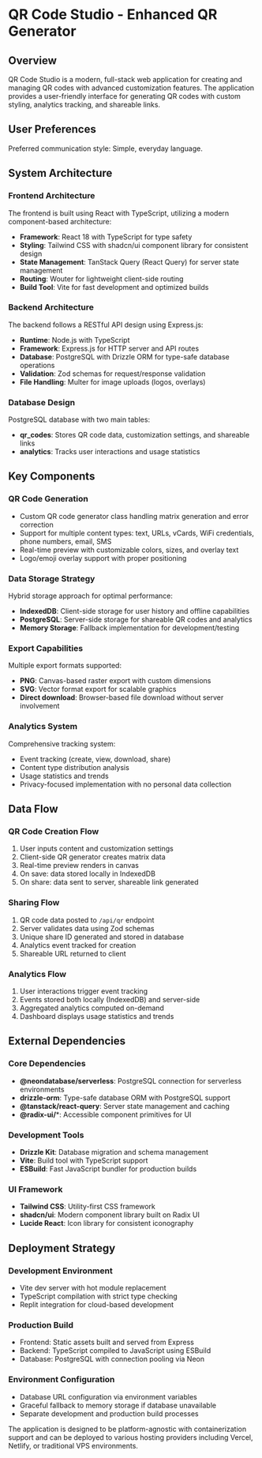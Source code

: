 # QR Code Studio - Enhanced QR Generator

## Overview

QR Code Studio is a modern, full-stack web application for creating and managing QR codes with advanced customization features. The application provides a user-friendly interface for generating QR codes with custom styling, analytics tracking, and shareable links.

## User Preferences

Preferred communication style: Simple, everyday language.

## System Architecture

### Frontend Architecture
The frontend is built using React with TypeScript, utilizing a modern component-based architecture:
- **Framework**: React 18 with TypeScript for type safety
- **Styling**: Tailwind CSS with shadcn/ui component library for consistent design
- **State Management**: TanStack Query (React Query) for server state management
- **Routing**: Wouter for lightweight client-side routing
- **Build Tool**: Vite for fast development and optimized builds

### Backend Architecture
The backend follows a RESTful API design using Express.js:
- **Runtime**: Node.js with TypeScript
- **Framework**: Express.js for HTTP server and API routes
- **Database**: PostgreSQL with Drizzle ORM for type-safe database operations
- **Validation**: Zod schemas for request/response validation
- **File Handling**: Multer for image uploads (logos, overlays)

### Database Design
PostgreSQL database with two main tables:
- **qr_codes**: Stores QR code data, customization settings, and shareable links
- **analytics**: Tracks user interactions and usage statistics

## Key Components

### QR Code Generation
- Custom QR code generator class handling matrix generation and error correction
- Support for multiple content types: text, URLs, vCards, WiFi credentials, phone numbers, email, SMS
- Real-time preview with customizable colors, sizes, and overlay text
- Logo/emoji overlay support with proper positioning

### Data Storage Strategy
Hybrid storage approach for optimal performance:
- **IndexedDB**: Client-side storage for user history and offline capabilities
- **PostgreSQL**: Server-side storage for shareable QR codes and analytics
- **Memory Storage**: Fallback implementation for development/testing

### Export Capabilities
Multiple export formats supported:
- **PNG**: Canvas-based raster export with custom dimensions
- **SVG**: Vector format export for scalable graphics
- **Direct download**: Browser-based file download without server involvement

### Analytics System
Comprehensive tracking system:
- Event tracking (create, view, download, share)
- Content type distribution analysis
- Usage statistics and trends
- Privacy-focused implementation with no personal data collection

## Data Flow

### QR Code Creation Flow
1. User inputs content and customization settings
2. Client-side QR generator creates matrix data
3. Real-time preview renders in canvas
4. On save: data stored locally in IndexedDB
5. On share: data sent to server, shareable link generated

### Sharing Flow
1. QR code data posted to `/api/qr` endpoint
2. Server validates data using Zod schemas
3. Unique share ID generated and stored in database
4. Analytics event tracked for creation
5. Shareable URL returned to client

### Analytics Flow
1. User interactions trigger event tracking
2. Events stored both locally (IndexedDB) and server-side
3. Aggregated analytics computed on-demand
4. Dashboard displays usage statistics and trends

## External Dependencies

### Core Dependencies
- **@neondatabase/serverless**: PostgreSQL connection for serverless environments
- **drizzle-orm**: Type-safe database ORM with PostgreSQL support
- **@tanstack/react-query**: Server state management and caching
- **@radix-ui/***: Accessible component primitives for UI

### Development Tools
- **Drizzle Kit**: Database migration and schema management
- **Vite**: Build tool with TypeScript support
- **ESBuild**: Fast JavaScript bundler for production builds

### UI Framework
- **Tailwind CSS**: Utility-first CSS framework
- **shadcn/ui**: Modern component library built on Radix UI
- **Lucide React**: Icon library for consistent iconography

## Deployment Strategy

### Development Environment
- Vite dev server with hot module replacement
- TypeScript compilation with strict type checking
- Replit integration for cloud-based development

### Production Build
- Frontend: Static assets built and served from Express
- Backend: TypeScript compiled to JavaScript using ESBuild
- Database: PostgreSQL with connection pooling via Neon

### Environment Configuration
- Database URL configuration via environment variables
- Graceful fallback to memory storage if database unavailable
- Separate development and production build processes

The application is designed to be platform-agnostic with containerization support and can be deployed to various hosting providers including Vercel, Netlify, or traditional VPS environments.